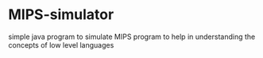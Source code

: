 # MIPS-simulator
simple java program to simulate MIPS program to help in understanding the concepts of low level languages
